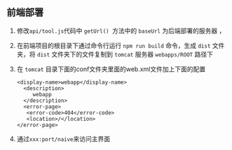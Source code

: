 ## 前端部署

1. 修改`api/tool.js`代码中 `getUrl() `方法中的 `baseUrl` 为后端部署的服务器 ，

2. 在前端项目的根目录下通过命令行运行 `npm run build` 命令，生成 `dist` 文件夹，将 `dist` 文件夹下的文件复制到 `tomcat` 服务器 `webapps/ROOT` 路径下

3. 在 `tomcat` 目录下面的conf文件夹里面的web.xml文件加上下面的配置

   ```
   <display-name>webapp</display-name>
     <description>
        webapp
     </description>
     <error-page>  
      <error-code>404</error-code>  
      <location>/</location>  
   </error-page> 
   ```

4. 通过`xxx:port/naive`来访问主界面 
